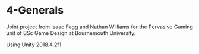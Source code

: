 # 4-Generals
Joint project from Isaac Fagg and Nathan Williams for the Pervasive Gaming unit of BSc Game Design at Bournemouth University.

Using Unity 2018.4.2f1

